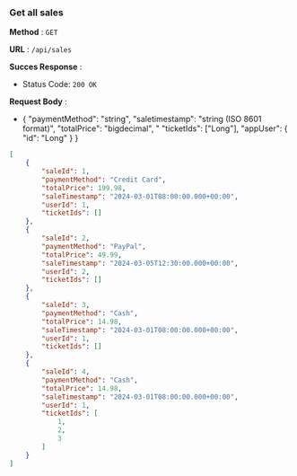 ### Get  all sales

**Method** : `GET`

**URL** : `/api/sales`

**Succes Response** :

- Status Code: `200 OK`

**Request Body** : 

- { "paymentMethod": "string", "saletimestamp": "string (ISO 8601 format)", "totalPrice": "bigdecimal", "
"ticketIds": ["Long"], "appUser": { "id": "Long" } }

```json
[
    {
        "saleId": 1,
        "paymentMethod": "Credit Card",
        "totalPrice": 199.98,
        "saleTimestamp": "2024-03-01T08:00:00.000+00:00",
        "userId": 1,
        "ticketIds": []
    },
    {
        "saleId": 2,
        "paymentMethod": "PayPal",
        "totalPrice": 49.99,
        "saleTimestamp": "2024-03-05T12:30:00.000+00:00",
        "userId": 2,
        "ticketIds": []
    },
    {
        "saleId": 3,
        "paymentMethod": "Cash",
        "totalPrice": 14.98,
        "saleTimestamp": "2024-03-01T08:00:00.000+00:00",
        "userId": 1,
        "ticketIds": []
    },
    {
        "saleId": 4,
        "paymentMethod": "Cash",
        "totalPrice": 14.98,
        "saleTimestamp": "2024-03-01T08:00:00.000+00:00",
        "userId": 1,
        "ticketIds": [
            1,
            2,
            3
        ]
    }
]
```